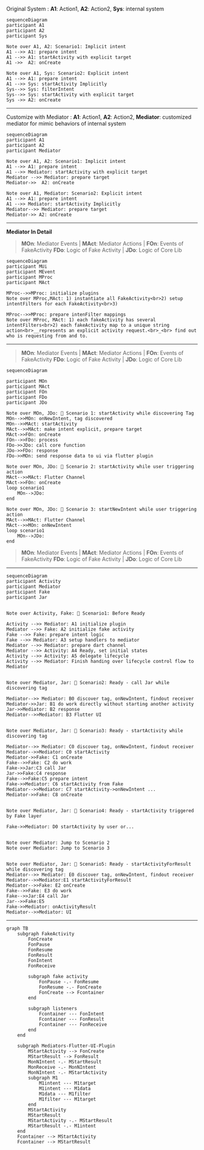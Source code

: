 Original System
: **A1**: Action1, **A2**: Action2, **Sys**: internal system
```mermaid
sequenceDiagram
participant A1
participant A2
participant Sys

Note over A1, A2: Scenario1: Implicit intent
A1 -->> A1: prepare intent
A1 -->> A1: startActivity with explicit target
A1 ->>  A2: onCreate

Note over A1, Sys: Scenario2: Explicit intent
A1 -->> A1: prepare intent
A1 -->> Sys: startActivity Implicitly
Sys-->> Sys: filterIntent
Sys-->> Sys: startActivity with explicit target
Sys ->> A2: onCreate
``` 

--------------------------------------------------------

Customize with Mediator
: **A1**: Action1, **A2**: Action2, **Mediator**: customized mediator for mimic behaviors of internal system
```mermaid
sequenceDiagram
participant A1
participant A2
participant Mediator

Note over A1, A2: Scenario1: Implicit intent
A1 -->> A1: prepare intent
A1 -->> Mediator: startActivity with explicit target
Mediator -->> Mediator: prepare target
Mediator->>  A2: onCreate

Note over A1, Mediator: Scenario2: Explicit intent
A1 -->> A1: prepare intent
A1 -->> Mediator: startActivity Implicitly
Mediator-->> Mediator: prepare target
Mediator->> A2: onCreate
```

--------------------------------------------------------

**Mediator In Detail**
>**MOn**: Mediator Events  |  **MAct**: Mediator Actions  |  **FOn**: Events of FakeActivity 
>**FDo**: Logic of Fake Activity  |  **JDo**: Logic of Core Lib
```mermaid
sequenceDiagram
participant MUi
participant MEvent
participant MProc
participant MAct

MProc-->>MProc: initialize plugins
Note over MProc,MAct: 1) instantiate all FakeActivity<br>2) setup intentFilters for each FakeActivity<br>3) 

MProc-->>MProc: prepare intenFilter mappings
Note over MProc, MAct: 1) each fakeActivity has several intentFilters<br>2) each fakeActivity map to a unique string action<br>__represents an explicit activity request.<br>_<br> find out who is requesting from and to.

```

--------------------------------------------------------



>**MOn**: Mediator Events  |  **MAct**: Mediator Actions  |  **FOn**: Events of FakeActivity 
>**FDo**: Logic of Fake Activity  |  **JDo**: Logic of Core Lib
```mermaid
sequenceDiagram

participant MOn
participant MAct
participant FOn
participant FDo
participant JDo

Note over MOn, JDo: 👷 Scenario 1: startActivity while discovering Tag
MOn-->>MOn: onNewIntent, tag discovered
MOn-->>MAct: startActivity
MAct-->>MAct: make intent explicit, prepare target
MAct->>FOn: onCreate
FOn-->>FDo: process
FDo->>JDo: call core function
JDo->>FDo: response
FDo->>MOn: send response data to ui via flutter plugin

Note over MOn, JDo: 👷 Scenario 2: startActivity while user triggering action
MAct-->>MAct: Flutter Channel
MAct->>FOn: onCreate
loop scenario1
	MOn-->JDo: 
end

Note over MOn, JDo: 👷 Scenario 3: startNewIntent while user triggering action
MAct-->>MAct: Flutter Channel
MAct-->>MOn: onNewIntent
loop scenario1
	MOn-->JDo: 
end
```
>**MOn**: Mediator Events  |  **MAct**: Mediator Actions  |  **FOn**: Events of FakeActivity 
>**FDo**: Logic of Fake Activity  |  **JDo**: Logic of Core Lib


----------------

```mermaid
sequenceDiagram
participant Activity
participant Mediator
participant Fake
participant Jar


Note over Activity, Fake: 👷 Scenario1: Before Ready

Activity -->> Mediator: A1 initialize plugin
Mediator -->> Fake: A2 initialize fake activity
Fake -->> Fake: prepare intent logic
Fake -->> Mediator: A3 setup handlers to mediator
Mediator -->> Mediator: prepare dart channel
Mediator -->> Activity: A4 Ready, set initial states
Activity -->> Activity: A5 delegate lifecycle
Activity -->> Mediator: Finish handing over lifecycle control flow to Mediator


Note over Mediator, Jar: 👷 Scenario2: Ready - call Jar while discovering tag 

Mediator-->> Mediator: B0 discover tag, onNewIntent, findout receiver
Mediator->>Jar: B1 do work directly without starting another activity
Jar->>Mediator: B2 response
Mediator-->>Mediator: B3 Flutter UI


Note over Mediator, Jar: 👷 Scenario3: Ready - startActivity while discovering tag

Mediator-->> Mediator: C0 discover tag, onNewIntent, findout receiver
Mediator-->>Mediator: C0 startActivity
Mediator->>Fake: C1 onCreate
Fake-->>Fake: C2 do work
Fake->>Jar:C3 call Jar
Jar->>Fake:C4 response
Fake-->>Fake:C5 prepare intent
Fake->>Mediator: C6 startActivity from Fake
Mediator-->>Mediator: C7 startActivity->onNewIntent ...
Mediator->>Fake: C8 onCreate


Note over Mediator, Jar: 👷 Scenario4: Ready - startActivity triggered by Fake layer

Fake->>Mediator: D0 startActivity by user or...


Note over Mediator: Jump to Scenario 2
Note over Mediator: Jump to Scenario 3


Note over Mediator, Jar: 👷 Scenario5: Ready - startActivityForResult while discovering tag
Mediator-->> Mediator: E0 discover tag, onNewIntent, findout receiver
Mediator-->>Mediator:E1 startActivityForResult
Mediator-->>Fake: E2 onCreate
Fake-->>Fake: E3 do work
Fake-->>Jar:E4 call Jar
Jar-->>Fake:E5
Fake->>Mediator: onActivityResult
Mediator-->>Mediator: UI 
```

------------------



```mermaid
graph TB
	subgraph FakeActivity
		FonCreate
		FonPause 
		FonResume 
		FonResult 
		FonIntent 
		FonReceive 
		
		subgraph fake activity
			FonPause -.- FonResume
			FonResume -.- FonCreate
			FonCreate --> Fcontainer
		end
		
		subgraph listeners
			Fcontainer --- FonIntent
			Fcontainer --- FonResult
			Fcontainer --- FonReceive
		end
	end

	subgraph Mediators-Flutter-UI-Plugin
		MStartActivity --> FonCreate
		MStartResult --> FonResult
		MonNIntent -.- MStartResult
		MonReceive -.- MonNIntent
		MonNIntent -.- MStartActivity
		subgraph M1
			M1intent --- M1target
			M1intent --- M1data
			M1data --- M1filter
			M1filter --- M1target
		end
		MStartActivity
		MStartResult
		MStartActivity -.- MStartResult
		MStartResult -.- M1intent
	end
	Fcontainer --> MStartActivity
	Fcontainer --> MStartResult
```


<!--stackedit_data:
eyJoaXN0b3J5IjpbLTExOTk5NjM0NjUsLTE0NTM4ODAwMDgsLT
E0NzYyNjIzODMsLTExMjQzODcwNjYsLTQ1NzY2MzExNyw4NTg1
NDYwMjJdfQ==
-->